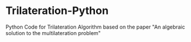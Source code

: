 # Trilateration-Python
Python Code for Trilateration Algorithm based on the paper "An algebraic solution to the multilateration problem" 
